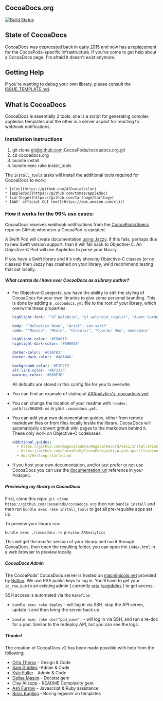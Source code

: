 ## CocoaDocs.org

[![Build Status](http://img.shields.io/travis/CocoaPods/cocoadocs.org/master.svg?style=flat)](https://travis-ci.org/CocoaPods/cocoadocs.org)

## State of CocoaDocs

CocoaDocs was deprecated back in [early 2015](http://blog.cocoapods.org/CocoaDocs-Documentation-Sunsetting/) and now has [a replacement](http://blog.cocoapods.org/CocoaPods-Metadata-Service/) for the CocoaPods-specific infrastructure. If you've come to get help about a CocoaDocs page, I'm afraid it doesn't exist anymore.

## Getting Help

If you're wanting to debug your own library, please consult the [ISSUE_TEMPLATE.md](https://github.com/CocoaPods/cocoadocs.org/blob/master/.github/ISSUE_TEMPLATE.md).

## What is CocoaDocs

CocoaDocs is essentially 2 tools, one is a script for generating complex appledoc templates and the other is a server aspect for reacting to webhook notifications.

### Installation instructions

1. git clone git@github.com:CocoaPods/cocoadocs.org.git
2. cd cocoadocs.org
3. bundle install
4. bundle exec rake install_tools

The `install_tools` tasks will install the additional tools required for CocoaDocs to work:

    * [cloc](https://github.com/AlDanial/cloc)
    * [appledoc](https://github.com/tomaz/appledoc)
    * [carthage](https://github.com/Carthage/Carthage)
    * [AWS' official CLI tool](https://aws.amazon.com/cli/)

### How it works for the 99% use cases:

CocoaDocs receives webhook notifications from the [CocoaPods/Specs](https://github.com/CocoaPods/Specs) repo on GitHub whenever a CocoaPod is updated.

A Swift Pod will create documentation [using Jazzy](https://github.com/realm/jazzy/). If this fails, perhaps due to new Swift version support, than it will fall back to Objective-C. An *Objective-C* Pod will use Appledoc to parse your library.  

If you have a Swift library and it's only showing Objective-C classes (or no classes) then Jazzy has crashed on your library, we'd recommend testing that out locally.


##### What control do I have over CocoaDocs as a library author?

 - For Objective-C projects, you have the ability to edit the styling of CocoaDocs for your own libraries to give some personal branding. This is done by adding a `.cocoadocs.yml` file to the root of your library, which overwrite these properties:   
   ``` yaml
   highlight-font: '"GT Walsheim", "gt_walsheim_regular", "Avant Garde Gothic ITCW01Dm", "Avant Garde", "Helvetica Neue", "Arial"'

   body: '"Helvetica Neue", "Arial", san-serif'
   code: '"Monaco", "Menlo", "Consolas", "Courier New", monospace'

   highlight-color: '#ED0015'
   highlight-dark-color: '#A90010'

   darker-color: '#C6B7B2'
   darker-dark-color: '#A8A8A8'

   background-color: '#F2F2F2'
   alt-link-color: '#B7233F'
   warning-color: '#B80E3D'
   ```

   All defaults are stored in this config file for you to overwite.

 - You can find an example of styling at [ARAnalytics's .cocoadocs.yml](https://github.com/orta/ARAnalytics/blob/master/.cocoadocs.yml)
 - You can change the location of your readme with `readme: path/to/README.md` in your `.cocoadocs.yml`.
 - You can add your own documentation guides, either from remote markdown files or from files locally inside the library. CocoaDocs will automatically convert github wiki pages to the markdown behind it. These only work on Objective-C codebases.

   ```yaml
   additional_guides:
     - https://github.com/magicalpanda/MagicalRecord/wiki/Installation
     - https://github.com/CocoaPods/CocoaPods/wiki/A-pod-specification
     - docs/Getting_started.md
   ```

 -  If you host your own documentation, and/or just prefer to not use CocoaDocs you can use the [documentation_url](https://guides.cocoapods.org/syntax/podspec.html#documentation_url) reference in your Podspec.


##### Previewing my library in CocoaDocs

First, clone this repo: `git clone https://github.com/CocoaPods/cocoadocs.org` then run `bundle install` and then run `bundle exec rake install_tools` to get all pre-requisite apps set up.

To preview your library run:

```
bundle exec ./cocoadocs.rb preview ARAnalytics
```

This will get the _master_ version of your library and run it through CocoaDocs, then open the resulting folder, you can open the `index.html` in a web browser to preview locally.

##### CocoaDocs Admin

The CocoaPods' CocoaDocs server is hosted on [macminicolo.net](http://www.macminicolo.net/) provided by [Button](http://www.usebutton.com/). We use RSA public keys to log in. You'll have to get your `id_rsa.pub` to an existing admin ( currently [orta](/orta) /[segiddins](/segiddins) ) to get access.

SSH access is automated via the `Rakefile`:

* `bundle exec rake deploy` - will log in via SSH, stop the API server, update it and then bring the server back up.

* `bundle exec rake doc["pod_name"]` - will log in via SSH, and run a re-doc for a pod. Similar to the redeploy API, but you can see the logs.

##### Thanks!

The creation of CocoaDocs v2 has been made possible with help from the following:

* [Orta Therox](https://twitter.com/orta) - Design & Code
* [Sam Giddins](https://twitter.com/segiddins) -Admin & Code
* [Kyle Fuller](https://twitter.com/kylefuller) - Admin & Code
* [Delisa Mason](https://twitter.com/kattrali) - Docstat gem
* Clay Allsopp - README Complexity gem
* [Ash Furrow](https://twitter.com/AshFurrow) - Javascript & Ruby assistance
* [Boris Bugling](https://twitter.com/NeoNacho) - Boring legwork on templates
